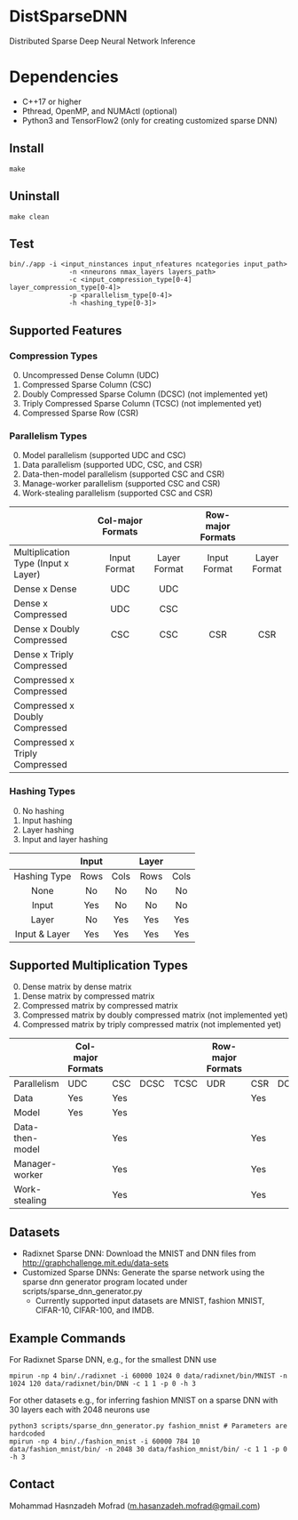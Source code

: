 # DistSparseDNN

Distributed Sparse Deep Neural Network Inference


# Dependencies

- C++17 or higher
- Pthread, OpenMP, and NUMActl (optional)
- Python3 and TensorFlow2 (only for creating customized sparse DNN) 

## Install

    make

## Uninstall

    make clean

## Test

    bin/./app -i <input_ninstances input_nfeatures ncategories input_path> 
                   -n <nneurons nmax_layers layers_path> 
                   -c <input_compression_type[0-4] layer_compression_type[0-4]>
                   -p <parallelism_type[0-4]>
                   -h <hashing_type[0-3]>

## Supported Features

### Compression Types
<ol start="0">
  <li>Uncompressed Dense Column (UDC)</li>
  <li>Compressed Sparse Column (CSC)</li>
  <li>Doubly Compressed Sparse Column (DCSC) (not implemented yet)</li>
  <li>Triply Compressed Sparse Column (TCSC) (not implemented yet) </li>
  <li>Compressed Sparse Row (CSR)</li>
</ol>

### Parallelism Types
<ol start="0">
  <li>Model parallelism (supported UDC and CSC)</li>
  <li>Data parallelism (supported UDC, CSC, and CSR)</li>
  <li>Data-then-model parallelism (supported CSC and CSR)</li>
  <li>Manage-worker parallelism (supported CSC and CSR)</li>
  <li>Work-stealing parallelism (supported CSC and CSR)</li>
</ol>

|                                            |     Col-major Formats    |                     |     Row-major Formats    |                     |
|--------------------------------------------|:------------------------:|:-------------------:|:------------------------:|:-------------------:|
|     Multiplication Type (Input x Layer)    |        Input Format      |     Layer Format    |        Input Format      |     Layer Format    |
|     Dense x Dense                          |            UDC           |          UDC        |                          |                     |
|     Dense x Compressed                     |            UDC           |          CSC        |                          |                     |
|     Dense x Doubly Compressed              |            CSC           |          CSC        |            CSR           |          CSR        |
|     Dense x Triply Compressed              |                          |                     |                          |                     |
|     Compressed x Compressed                |                          |                     |                          |                     |
|     Compressed x Doubly Compressed         |                          |                     |                          |                     |
|     Compressed x Triply Compressed         |                          |                     |                          |                     |


### Hashing Types
<ol start="0">
  <li>No hashing</li>
  <li>Input hashing</li>
  <li>Layer hashing</li>
  <li>Input and layer hashing</li>
</ol>

|                      |     Input   |             |     Layer   |             |
|:--------------------:|:-----------:|:-----------:|:-----------:|:-----------:|
|     Hashing Type     |     Rows    |     Cols    |     Rows    |     Cols    |
|     None             |      No     |      No     |      No     |      No     |
|     Input            |      Yes    |      No     |      No     |      No     |
|     Layer            |      No     |      Yes    |      Yes    |      Yes    |
|     Input & Layer    |      Yes    |      Yes    |      Yes    |      Yes    |

## Supported Multiplication Types
<ol start="0">
  <li>Dense matrix by dense matrix</li>
  <li>Dense matrix by compressed matrix</li>
  <li>Compressed matrix by compressed matrix</li>
  <li>Compressed matrix by doubly compressed matrix (not implemented yet)</li>
  <li>Compressed matrix by triply compressed matrix (not implemented yet)</li>
</ol>

|                        |     Col-major Formats    |            |             |             |     Row-major Formats    |            |             |             |
|------------------------|--------------------------|------------|-------------|-------------|--------------------------|------------|-------------|-------------|
|     Parallelism        |            UDC           |     CSC    |     DCSC    |     TCSC    |            UDR           |     CSR    |     DCSR    |     TCSR    |
|     Data               |            Yes           |     Yes    |             |             |                          |     Yes    |             |             |
|     Model              |            Yes           |     Yes    |             |             |                          |            |             |             |
|     Data-then-model    |                          |     Yes    |             |             |                          |     Yes    |             |             |
|     Manager-worker     |                          |     Yes    |             |             |                          |     Yes    |             |             |
|     Work-stealing      |                          |     Yes    |             |             |                          |     Yes    |             |             |

## Datasets

- Radixnet Sparse DNN: Download the MNIST and DNN files from http://graphchallenge.mit.edu/data-sets 
- Customized Sparse DNNs: Generate the sparse network using the sparse dnn generator program located under scripts/sparse_dnn_generator.py
	- Currently supported input datasets are MNIST, fashion MNIST, CIFAR-10, CIFAR-100, and IMDB. 


## Example Commands

For Radixnet Sparse DNN, e.g., for the smallest DNN use

    mpirun -np 4 bin/./radixnet -i 60000 1024 0 data/radixnet/bin/MNIST -n 1024 120 data/radixnet/bin/DNN -c 1 1 -p 0 -h 3

For other datasets e.g., for inferring fashion MNIST on a sparse DNN with 30 layers each with 2048 neurons use

    python3 scripts/sparse_dnn_generator.py fashion_mnist # Parameters are hardcoded
    mpirun -np 4 bin/./fashion_mnist -i 60000 784 10 data/fashion_mnist/bin/ -n 2048 30 data/fashion_mnist/bin/ -c 1 1 -p 0 -h 3

## Contact

Mohammad Hasnzadeh Mofrad (m.hasanzadeh.mofrad@gmail.com)